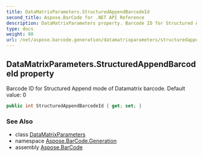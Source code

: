 ```yaml
---
title: DataMatrixParameters.StructuredAppendBarcodeId
second_title: Aspose.BarCode for .NET API Reference
description: DataMatrixParameters property. Barcode ID for Structured Append mode of Datamatrix barcode. Default value 0
type: docs
weight: 90
url: /net/aspose.barcode.generation/datamatrixparameters/structuredappendbarcodeid/
---
```

## DataMatrixParameters.StructuredAppendBarcodeId property

Barcode ID for Structured Append mode of Datamatrix barcode. Default value: 0

```csharp
public int StructuredAppendBarcodeId { get; set; }
```

### See Also

* class [DataMatrixParameters](../)
* namespace [Aspose.BarCode.Generation](../../datamatrixparameters/)
* assembly [Aspose.BarCode](../../../)


